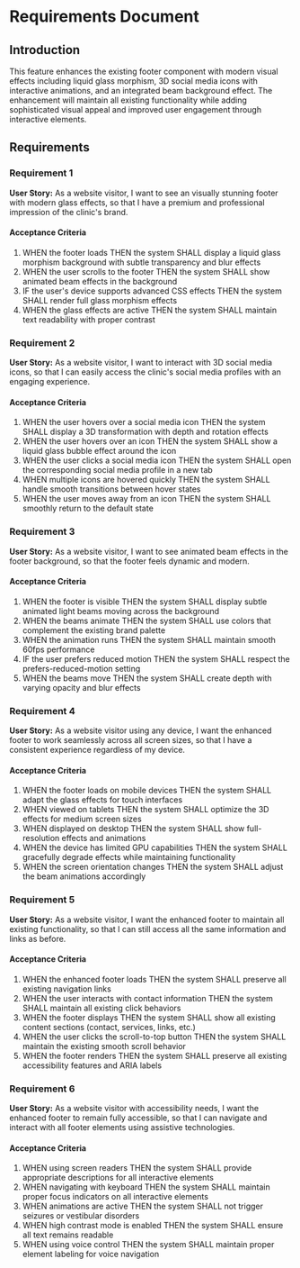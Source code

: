 # Requirements Document

## Introduction

This feature enhances the existing footer component with modern visual effects including liquid glass morphism, 3D social media icons with interactive animations, and an integrated beam background effect. The enhancement will maintain all existing functionality while adding sophisticated visual appeal and improved user engagement through interactive elements.

## Requirements

### Requirement 1

**User Story:** As a website visitor, I want to see an visually stunning footer with modern glass effects, so that I have a premium and professional impression of the clinic's brand.

#### Acceptance Criteria

1. WHEN the footer loads THEN the system SHALL display a liquid glass morphism background with subtle transparency and blur effects
2. WHEN the user scrolls to the footer THEN the system SHALL show animated beam effects in the background
3. IF the user's device supports advanced CSS effects THEN the system SHALL render full glass morphism effects
4. WHEN the glass effects are active THEN the system SHALL maintain text readability with proper contrast

### Requirement 2

**User Story:** As a website visitor, I want to interact with 3D social media icons, so that I can easily access the clinic's social media profiles with an engaging experience.

#### Acceptance Criteria

1. WHEN the user hovers over a social media icon THEN the system SHALL display a 3D transformation with depth and rotation effects
2. WHEN the user hovers over an icon THEN the system SHALL show a liquid glass bubble effect around the icon
3. WHEN the user clicks a social media icon THEN the system SHALL open the corresponding social media profile in a new tab
4. WHEN multiple icons are hovered quickly THEN the system SHALL handle smooth transitions between hover states
5. WHEN the user moves away from an icon THEN the system SHALL smoothly return to the default state

### Requirement 3

**User Story:** As a website visitor, I want to see animated beam effects in the footer background, so that the footer feels dynamic and modern.

#### Acceptance Criteria

1. WHEN the footer is visible THEN the system SHALL display subtle animated light beams moving across the background
2. WHEN the beams animate THEN the system SHALL use colors that complement the existing brand palette
3. WHEN the animation runs THEN the system SHALL maintain smooth 60fps performance
4. IF the user prefers reduced motion THEN the system SHALL respect the prefers-reduced-motion setting
5. WHEN the beams move THEN the system SHALL create depth with varying opacity and blur effects

### Requirement 4

**User Story:** As a website visitor using any device, I want the enhanced footer to work seamlessly across all screen sizes, so that I have a consistent experience regardless of my device.

#### Acceptance Criteria

1. WHEN the footer loads on mobile devices THEN the system SHALL adapt the glass effects for touch interfaces
2. WHEN viewed on tablets THEN the system SHALL optimize the 3D effects for medium screen sizes
3. WHEN displayed on desktop THEN the system SHALL show full-resolution effects and animations
4. WHEN the device has limited GPU capabilities THEN the system SHALL gracefully degrade effects while maintaining functionality
5. WHEN the screen orientation changes THEN the system SHALL adjust the beam animations accordingly

### Requirement 5

**User Story:** As a website visitor, I want the enhanced footer to maintain all existing functionality, so that I can still access all the same information and links as before.

#### Acceptance Criteria

1. WHEN the enhanced footer loads THEN the system SHALL preserve all existing navigation links
2. WHEN the user interacts with contact information THEN the system SHALL maintain all existing click behaviors
3. WHEN the footer displays THEN the system SHALL show all existing content sections (contact, services, links, etc.)
4. WHEN the user clicks the scroll-to-top button THEN the system SHALL maintain the existing smooth scroll behavior
5. WHEN the footer renders THEN the system SHALL preserve all existing accessibility features and ARIA labels

### Requirement 6

**User Story:** As a website visitor with accessibility needs, I want the enhanced footer to remain fully accessible, so that I can navigate and interact with all footer elements using assistive technologies.

#### Acceptance Criteria

1. WHEN using screen readers THEN the system SHALL provide appropriate descriptions for all interactive elements
2. WHEN navigating with keyboard THEN the system SHALL maintain proper focus indicators on all interactive elements
3. WHEN animations are active THEN the system SHALL not trigger seizures or vestibular disorders
4. WHEN high contrast mode is enabled THEN the system SHALL ensure all text remains readable
5. WHEN using voice control THEN the system SHALL maintain proper element labeling for voice navigation
